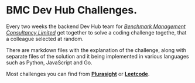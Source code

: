 # BMC Dev Hub Challenges.

Every two weeks the backend Dev Hub team for *[Benchmark Management Consultancy Limited](https://www.benchmarkmanagementconsulting.com/)* get together 
to solve a coding challenge togethe, that a colleague selected at random.

There are markdown files with the explanation of the challenge, along with separate files of the solution
and it being implemented in various languages such as Python, JavaScript and Go.

Most challenges you can find from **[Plurasight](https://www.pluralsight.com/)** or **[Leetcode](https://leetcode.com/)**.